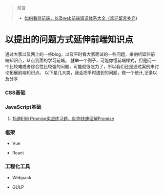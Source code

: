 > 前言
>
> * [如何看待前端，以及web前端知识体系大全（欢迎留言补充)](https://github.com/icshan/jjkester.github.io/blob/master/bolg1.md)


# 以提出的问题方式延伸前端知识点

通过大家以及网上的一些blog，以及平时看大家面试的一些问题，来剖析延伸前端知识点，从点到面的学习前端。
就举一个例子，可能你懂前端样式，但是问一个比较难或者综合性比较强的问题，可能就很吃力了，所以我们还是通过案例来讨论拓展前端知识点。
以下是几大类，我会把平时遇到的问题，做一个统计,记录以及分享


### CSS基础


### JavaScript基础

1. [15道ES6 Promise实战练习题，助你快速理解Promise](https://mp.weixin.qq.com/s/rslrMX_IPzB8RMjTh05nbw)

### 框架

  - Vue

  - React

### 工程化工具

  - Webpack

  - GULP